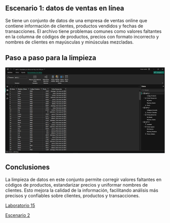 ## Escenario 1: datos de ventas en línea

Se tiene un conjunto de datos de una empresa de ventas online que contiene información de clientes, productos vendidos y fechas de transacciones. El archivo tiene problemas comunes como valores faltantes en la columna de códigos de productos, precios con formato incorrecto y nombres de clientes en mayúsculas y minúsculas mezcladas.

## Paso a paso para la limpieza

![Captura de pantalla del escenario 1 en Power BI](lab15_1.png)

## Conclusiones

La limpieza de datos en este conjunto permite corregir valores faltantes en códigos de productos, estandarizar precios y uniformar nombres de clientes. Esto mejora la calidad de la información, facilitando análisis más precisos y confiables sobre clientes, productos y transacciones.

[Laboratorio 15](../../lab15)

[Escenario 2](../lab15_2)
